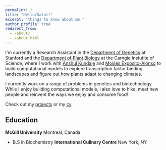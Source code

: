 ```yaml
---
permalink: /
title: "Hello/Salut!"
excerpt: "things to know about me."
author_profile: true
redirect_from: 
  - /about/
  - /about.html
---
```


I'm currently a Research Assistant in the [Department of Genetics](https://med.stanford.edu/genetics.html) at Stanford and the [Department of Plant Biology](https://dpb.carnegiescience.edu/) at the Carngie Instutite of Science, where I work with [Anshul Kundaje](https://sites.google.com/site/anshulkundaje/) and [Moisés Expósito-Alonso](https://www.moisesexpositoalonso.org/) to build computational models to explore transcription factor binding landscapes and figure out how plants adapt to changing climates. 

I currently work on a range of problems in genetics and biotechnology. While I enjoy building computational models, I also love to hike, meet new people and reinvent the ways we enjoy and consume food!

Check out my [projects](https://kmualim.github.io/publications/) or my [cv](/files/cv.pdf). 

## Education
**McGill University**     Montreal, Canada
  * B.S in Biochemistry
**International Culinary Centre**     New York, NY 



 





